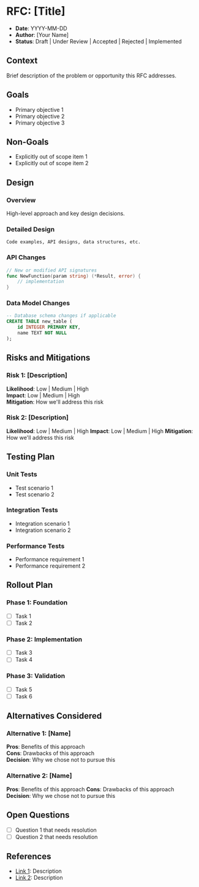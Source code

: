 # RFC: [Title]

- **Date**: YYYY-MM-DD
- **Author**: [Your Name]
- **Status**: Draft | Under Review | Accepted | Rejected | Implemented

## Context

Brief description of the problem or opportunity this RFC addresses.

## Goals

- Primary objective 1
- Primary objective 2  
- Primary objective 3

## Non-Goals

- Explicitly out of scope item 1
- Explicitly out of scope item 2

## Design

### Overview
High-level approach and key design decisions.

### Detailed Design
```
Code examples, API designs, data structures, etc.
```

### API Changes
```go
// New or modified API signatures
func NewFunction(param string) (*Result, error) {
    // implementation
}
```

### Data Model Changes
```sql
-- Database schema changes if applicable
CREATE TABLE new_table (
    id INTEGER PRIMARY KEY,
    name TEXT NOT NULL
);
```

## Risks and Mitigations

### Risk 1: [Description]
**Likelihood**: Low | Medium | High  
**Impact**: Low | Medium | High  
**Mitigation**: How we'll address this risk

### Risk 2: [Description]  
**Likelihood**: Low | Medium | High
**Impact**: Low | Medium | High
**Mitigation**: How we'll address this risk

## Testing Plan

### Unit Tests
- Test scenario 1
- Test scenario 2

### Integration Tests  
- Integration scenario 1
- Integration scenario 2

### Performance Tests
- Performance requirement 1
- Performance requirement 2

## Rollout Plan

### Phase 1: Foundation
- [ ] Task 1
- [ ] Task 2

### Phase 2: Implementation
- [ ] Task 3  
- [ ] Task 4

### Phase 3: Validation
- [ ] Task 5
- [ ] Task 6

## Alternatives Considered

### Alternative 1: [Name]
**Pros**: Benefits of this approach  
**Cons**: Drawbacks of this approach  
**Decision**: Why we chose not to pursue this

### Alternative 2: [Name]
**Pros**: Benefits of this approach
**Cons**: Drawbacks of this approach
**Decision**: Why we chose not to pursue this

## Open Questions

- [ ] Question 1 that needs resolution
- [ ] Question 2 that needs resolution

## References

- [Link 1](url): Description
- [Link 2](url): Description